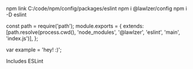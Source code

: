 npm link C:/code/npm/config/packages/eslint
npm i @lawlzer/config
npm i -D eslint

const path = require('path');
module.exports = {
extends: [path.resolve(process.cwd(), 'node_modules', '@lawlzer', 'eslint', 'main', 'index.js')],
};

var example = 'hey! :)';

Includes ESLint
